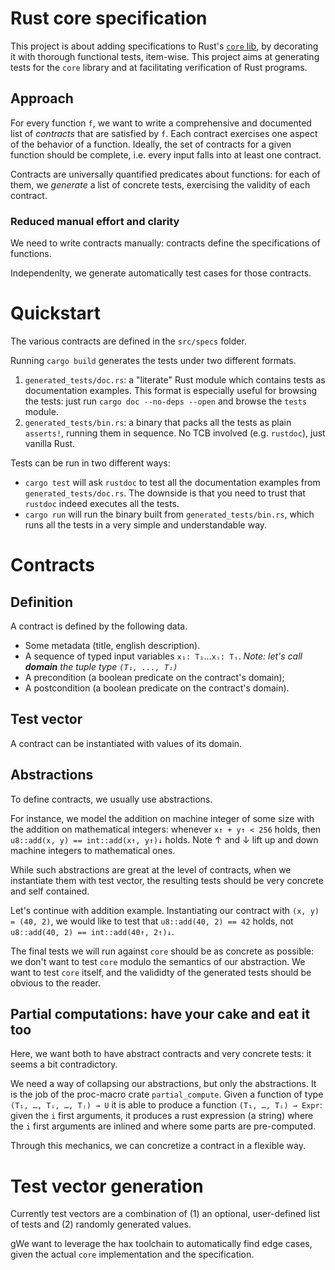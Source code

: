 # Rust core specification
This project is about adding specifications to Rust's [`core`
lib](https://doc.rust-lang.org/nightly/core/index.html), by decorating
it with thorough functional tests, item-wise. This project aims at
generating tests for the `core` library and at facilitating
verification of Rust programs.

## Approach
For every function `f`, we want to write a comprehensive and
documented list of _contracts_ that are satisfied by `f`. Each
contract exercises one aspect of the behavior of a function. Ideally,
the set of contracts for a given function should be complete,
i.e. every input falls into at least one contract.

Contracts are universally quantified predicates about functions: for
each of them, we _generate_ a list of concrete tests, exercising the
validity of each contract.

### Reduced manual effort and clarity
We need to write contracts manually: contracts define the
specifications of functions.

Independenlty, we generate automatically test cases for those contracts.

# Quickstart
The various contracts are defined in the `src/specs` folder.

Running `cargo build` generates the tests under two different formats.
 1. `generated_tests/doc.rs`: a "literate" Rust module which contains
    tests as documentation examples. This format is especially useful
    for browsing the tests: just run `cargo doc --no-deps --open` and
    browse the `tests` module.
 2. `generated_tests/bin.rs`: a binary that packs all the tests as
    plain `asserts!`, running them in sequence. No TCB involved
    (e.g. `rustdoc`), just vanilla Rust.

Tests can be run in two different ways:
 - `cargo test` will ask `rustdoc` to test all the documentation
examples from `generated_tests/doc.rs`. The downside is that you need
to trust that `rustdoc` indeed executes all the tests.
 - `cargo run` will run the binary built from
   `generated_tests/bin.rs`, which runs all the tests in a very simple
   and understandable way.

# Contracts
## Definition
A contract is defined by the following data.
 - Some metadata (title, english description).
 - A sequence of typed input variables `x₁: T₁`...`xᵢ: Tᵢ`.
   _Note: let's call **domain** the tuple type `(T₁, ..., Tᵢ)`_
 - A precondition (a boolean predicate on the contract's domain);
 - A postcondition (a boolean predicate on the contract's domain).
 
## Test vector
A contract can be instantiated with values of its domain.

## Abstractions
To define contracts, we usually use abstractions.

For instance, we model the addition on machine integer of some size
with the addition on mathematical integers: whenever `x↑ + y↑ < 256`
holds, then `u8::add(x, y) == int::add(x↑, y↑)↓` holds. Note ↑ and ↓
lift up and down machine integers to mathematical ones.

While such abstractions are great at the level of contracts, when we
instantiate them with test vector, the resulting tests should be very
concrete and self contained.

Let's continue with addition example. Instantiating our contract with
`(x, y) = (40, 2)`, we would like to test that `u8::add(40, 2) == 42`
holds, not `u8::add(40, 2) == int::add(40↑, 2↑)↓`.

The final tests we will run against `core` should be as concrete as
possible: we don't want to test `core` modulo the semantics of our
abstraction. We want to test `core` itself, and the valididty of the
generated tests should be obvious to the reader.

## Partial computations: have your cake and eat it too
Here, we want both to have abstract contracts and very concrete tests:
it seems a bit contradictory.

We need a way of collapsing our abstractions, but only the
abstractions. It is the job of the proc-macro crate
`partial_compute`. Given a function of type `(T₁, …, Tᵢ, …, Tⱼ) → U`
it is able to produce a function `(T₁, …, Tᵢ) → Expr`: given the `i`
first arguments, it produces a rust expression (a string) where the
`i` first arguments are inlined and where some parts are pre-computed.

Through this mechanics, we can concretize a contract in a flexible
way.

# Test vector generation
Currently test vectors are a combination of (1) an optional,
user-defined list of tests and (2) randomly generated values.

gWe want to leverage the hax toolchain to automatically find edge
cases, given the actual `core` implementation and the specification.
